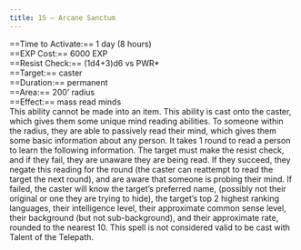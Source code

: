 ```yaml
---
title: 15 – Arcane Sanctum
---
```

==Time to Activate:== 1 day (8 hours)  
==EXP Cost:== 6000 EXP  
==Resist Check:== (1d4+3)d6 vs PWR*  
==Target:== caster  
==Duration:== permanent  
==Area:== 200’ radius  
==Effect:== mass read minds  
This ability cannot be made into an item. This ability is cast onto the caster, which gives them some unique mind reading abilities. To someone within the radius, they are able to passively read their mind, which gives them some basic information about any person. It takes 1 round to read a person to learn the following information. The target must make the resist check, and if they fail, they are unaware they are being read. If they succeed, they negate this reading for the round (the caster can reattempt to read the target the next round), and are aware that someone is probing their mind. If failed, the caster will know the target’s preferred name, (possibly not their original or one they are trying to hide), the target’s top 2 highest ranking languages, their intelligence level, their approximate common sense level, their background (but not sub-background), and their approximate rate, rounded to the nearest 10. This spell is not considered valid to be cast with Talent of the Telepath.  
